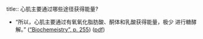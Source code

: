 title:: 心肌主要通过哪些途径获得能量?

- “所以，心肌主要通过有氧氧化脂肪酸、酮体和乳酸获得能量，极少 进行糖酵解。” ([“Biochemeistry”, p. 255](zotero://select/library/items/5LP9YZZU)) ([pdf](zotero://open-pdf/library/items/2MLGCVRM?page=255&annotation=H4XKBN94))